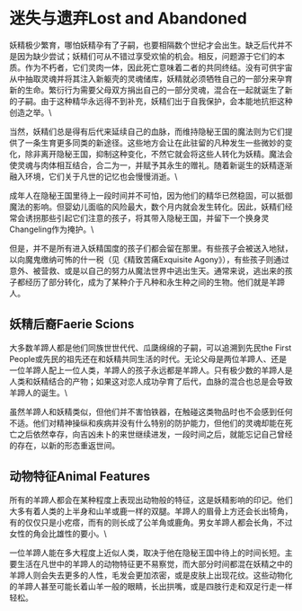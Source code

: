 # 迷失与遗弃Lost and Abandoned 

妖精极少繁育，哪怕妖精孕有了子嗣，也要相隔数个世纪才会出生。缺乏后代并不是因为缺少尝试；妖精们可从不错过享受欢愉的机会。相反，问题源于它们的本质。作为不朽者，它们灵肉一体，因此死亡意味着二者的共同终结。没有可供宇宙从中抽取灵魂并将其注入新躯壳的灵魂储库，妖精就必须牺牲自己的一部分来孕育新的生命。繁衍行为需要父母双方捐出自己的一部分灵魂，混合在一起就诞生了新的子嗣。由于这种精华永远得不到补充，妖精们出于自我保护，会本能地抗拒这种创造之举。\

当然，妖精们总是得有后代来延续自己的血脉，而维持隐秘王国的魔法则为它们提供了一条生育更多同类的新途径。这些地方会让在此驻留的凡种发生一些微妙的变化，除非离开隐秘王国，抑制这种变化，不然它就会将这些人转化为妖精。魔法会使灵魂与肉体相互结合，合二为一，并赋予其永生的赠礼。随着新诞生的妖精逐渐融入环境，它们关于凡世的记忆也会慢慢消逝。\

成年人在隐秘王国里待上一段时间并不可怕，因为他们的精华已然稳固，可以抵御魔法的影响。但婴幼儿面临的风险最大，数个月内就会发生转化。因此，妖精们经常会诱拐那些引起它们注意的孩子，将其带入隐秘王国，并留下一个换身灵Changeling作为掩护。\

但是，并不是所有进入妖精国度的孩子们都会留在那里。有些孩子会被送入地狱，以向魔鬼缴纳可怖的什一税（见《精致苦痛Exquisite
Agony》），有些孩子则通过意外、被营救、或是以自己的努力从魔法世界中逃出生天。通常来说，逃出来的孩子都经历了部分转化，成为了某种介于凡种和永生种之间的生物。他们就是羊蹄人。

## 妖精后裔Faerie Scions 

大多数羊蹄人都是他们同族世世代代、瓜瓞绵绵的子嗣，可以追溯到先民the
First
People或先民的祖先还在和妖精共同生活的时代。无论父母是两位羊蹄人、还是一位羊蹄人配上一位人类，羊蹄人的孩子永远都是羊蹄人。只有极少数的羊蹄人是人类和妖精结合的产物；如果这对恋人成功孕育了后代，血脉的混合也总是会导致羊蹄人的诞生。\

虽然羊蹄人和妖精类似，但他们并不害怕铁器，在触碰这类物品时也不会感到任何不适。他们对精神操纵和疾病并没有什么特别的防护能力，但他们的灵魂却能在死亡之后依然幸存，向吉凶未卜的来世继续进发，一段时间之后，就能忘记自己曾经的存在，以新的形态重返世间。

## 动物特征Animal Features 

所有的羊蹄人都会在某种程度上表现出动物般的特征，这是妖精影响的印记。他们大多有着人类的上半身和山羊或鹿一样的双腿。羊蹄人的眉骨上方还会长出犄角，有的仅仅只是小疙瘩，而有的则长成了公羊角或鹿角。男女羊蹄人都会长角，不过女性的角会比雄性的要小。\

一位羊蹄人能在多大程度上近似人类，取决于他在隐秘王国中待上的时间长短。主要生活在凡世中的羊蹄人的动物特征更不易察觉，而大部分时间都混在妖精之中的羊蹄人则会失去更多的人性，毛发会更加浓密，或是皮肤上出现花纹。这些动物化的羊蹄人甚至可能长着山羊一般的眼睛，长出拱嘴，或是四肢行走和双足行走一样轻松。
